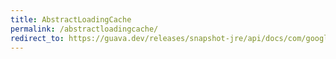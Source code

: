 ```yaml
---
title: AbstractLoadingCache
permalink: /abstractloadingcache/
redirect_to: https://guava.dev/releases/snapshot-jre/api/docs/com/google/common/cache/AbstractLoadingCache.html
---
```

